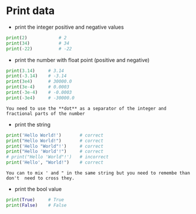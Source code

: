 # Print data

- print the integer positive and negative values
```python
print(2)            # 2
print(34)           # 34
print(-22)          # -22
``` 

- print the number with float point (positive and negative)
```python
print(3.14)     # 3.14
print(-3.14)    # -3.14
print(3e4)      # 30000.0
print(3e-4)     # 0.0003
print(-3e-4)    # -0.0003
print(-3e4)     # -30000.0
```
`You need to use the **dot** as a separator of the integer and fractional parts of the number`

- print the string
```python
print('Hello World!')       # correct
print("Hello World!")       # correct
print('Hello "World"!')     # correct
print("Hello 'World'!")     # correct
# print("Hello 'World"!')   # incorrect
print('Hello', "World!")    # correct
```
`You can to mix ' and " in the same string but you need to remembe than don't  need to cross they.`

- print the bool value
```python
print(True)     # True
print(False)    # False
```
